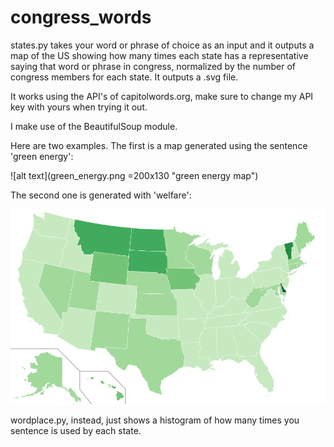 congress_words
=========

states.py takes your word or phrase of choice as an input and it outputs a map of the US showing how many times each state has a representative saying that word or phrase in congress, normalized by the number of congress members for each state. It outputs a .svg file.

It works using the API's of capitolwords.org, make sure to change my API key with yours when trying it out.

I make use of the BeautifulSoup module.

Here are two examples. The first is a map generated using the sentence 'green energy':

![alt text](green_energy.png =200x130 "green energy map")

The second one is generated with 'welfare':

![alt text](welfare.png "welfare map")



wordplace.py, instead, just shows a histogram of how many times you sentence is used by each state.

